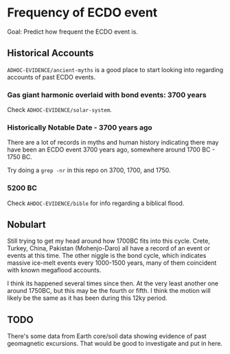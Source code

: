 # Frequency of ECDO event

Goal: Predict how frequent the ECDO event is.

## Historical Accounts

`ADHOC-EVIDENCE/ancient-myths` is a good place to start looking into regarding accounts of past ECDO events.

### Gas giant harmonic overlaid with bond events: 3700 years

Check `ADHOC-EVIDENCE/solar-system`.

### Historically Notable Date - 3700 years ago

There are a lot of records in myths and human history indicating there may have been an ECDO event 3700 years ago, somewhere around 1700 BC - 1750 BC.

Try doing a `grep -nr` in this repo on 3700, 1700, and 1750.

### 5200 BC

Check `AHDOC-EVIDENCE/bible` for info regarding a biblical flood.

## Nobulart

Still trying to get my head around how 1700BC fits into this cycle. Crete, Turkey, China, Pakistan (Mohenjo-Daro) all have a record of an event or events at this time. The other niggle is the bond cycle, which indicates massive ice-melt events every 1000-1500 years, many of them coincident with known megaflood accounts.

I think its happened several times since then. At the very least another one around 1750BC, but this may be the fourth or fifth. I think the motion will likely be the same as it has been during this 12ky period.

## TODO

There's some data from Earth core/soil data showing evidence of past geomagnetic excursions. That would be good to investigate and put in here.
